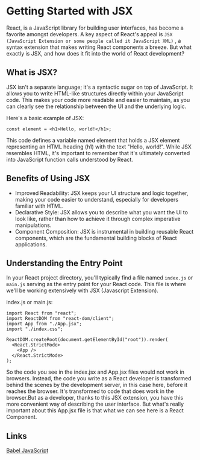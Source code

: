 # Getting Started with JSX

React, is a JavaScript library for building user interfaces, has become a favorite amongst developers. A key aspect of React's appeal is `JSX (JavaScript Extension or some people called it JavaScript XML)` , a syntax extension that makes writing React components a breeze. But what exactly is JSX, and how does it fit into the world of React development?

## What is JSX?

JSX isn't a separate language; it's a syntactic sugar on top of JavaScript. It allows you to write HTML-like structures directly within your JavaScript code. This makes your code more readable and easier to maintain, as you can clearly see the relationship between the UI and the underlying logic.

Here's a basic example of JSX:

```
const element = <h1>Hello, world!</h1>;
```

This code defines a variable named element that holds a JSX element representing an HTML heading (h1) with the text "Hello, world!". While JSX resembles HTML, it's important to remember that it's ultimately converted into JavaScript function calls understood by React.

## Benefits of Using JSX

- Improved Readability: JSX keeps your UI structure and logic together, making your code easier to understand, especially for developers familiar with HTML.
- Declarative Style: JSX allows you to describe what you want the UI to look like, rather than how to achieve it through complex imperative manipulations.
- Component Composition: JSX is instrumental in building reusable React components, which are the fundamental building blocks of React applications.

## Understanding the Entry Point

In your React project directory, you'll typically find a file named `index.js` or `main.js` serving as the entry point for your React code. This file is where we'll be working extensively with JSX (Javascript Extension).

index.js or main.js:

```
import React from "react";
import ReactDOM from "react-dom/client";
import App from "./App.jsx";
import "./index.css";

ReactDOM.createRoot(document.getElementById("root")).render(
  <React.StrictMode>
    <App />
  </React.StrictMode>
);

```

So the code you see in the index.jsx and App.jsx files would not work in browsers. Instead, the code you write as a React developer
is transformed behind the scenes by the development server, in this case here, before it reaches the browser. It's transformed to code that does work in the browser.But as a developer, thanks to this JSX extension, you have this more convenient way of describing the user interface. But what's really important about this App.jsx file is that what we can see here is a React Component.

## Links

[Babel JavaScript](https://babeljs.io)
